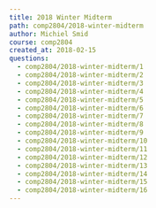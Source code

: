 ```yaml
---
title: 2018 Winter Midterm
path: comp2804/2018-winter-midterm
author: Michiel Smid
course: comp2804
created_at: 2018-02-15
questions:
  - comp2804/2018-winter-midterm/1
  - comp2804/2018-winter-midterm/2
  - comp2804/2018-winter-midterm/3
  - comp2804/2018-winter-midterm/4
  - comp2804/2018-winter-midterm/5
  - comp2804/2018-winter-midterm/6
  - comp2804/2018-winter-midterm/7
  - comp2804/2018-winter-midterm/8
  - comp2804/2018-winter-midterm/9
  - comp2804/2018-winter-midterm/10
  - comp2804/2018-winter-midterm/11
  - comp2804/2018-winter-midterm/12
  - comp2804/2018-winter-midterm/13
  - comp2804/2018-winter-midterm/14
  - comp2804/2018-winter-midterm/15
  - comp2804/2018-winter-midterm/16
---
```

